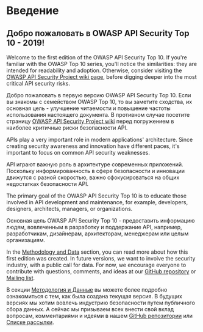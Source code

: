 Введение
============

## Добро пожаловать в OWASP API Security Top 10 - 2019!

Welcome to the first edition of the OWASP API Security Top 10. If you're
familiar with the  OWASP Top 10 series, you'll notice the similarities: they are
intended for readability and adoption. Otherwise, consider visiting the [OWASP
API Security Project wiki page][1], before digging deeper into the most critical
API security risks.

Добро пожаловать в первую версию OWASP API Security Top 10. Если вы знакомы с семейством OWASP Top 10, то вы заметите сходства, их основная цель - улучшение читаемости и повышение частоты использования настоящего документа. В противном случае посетите страницу [OWASP API Security Project wiki][1] перед погружением в наиболее критичные риски безопасности API.

APIs play a very important role in modern applications' architecture. Since
creating security awareness and innovation have different paces, it's important
to focus on common API security weaknesses.

API играют важную роль в архитектуре современных приложений. Поскольку информированность в сфере безопасности и инновации движутся с разной скоростью, важно сфокусироваться на общих недостатках безопасности API.

The primary goal of the OWASP API Security Top 10 is to educate those involved
in API development and maintenance, for example, developers, designers,
architects, managers, or organizations.

Основная цель OWASP API Security Top 10 - предоставить информацию людям, вовлеченным в разработку и поддержание API, например, разработчикам, дизайнерам, архитекторам, менеджерам или целым организациям.

In the [Methodology and Data][2] section, you can read more about how this first
edition was created. In future versions, we want to involve the security
industry, with a public call for data. For now, we encourage everyone to
contribute with questions, comments, and ideas at our [GitHub repository][3] or
[Mailing list][4].

В секции [Методология и Данные][2] вы можете более подробно ознакомиться с тем, как была создана текущая версия. В будущих версиях мы хотим вовлечь индустрию безопасности путем публичного сбора данных. А сейчас мы призываем всех внести свой вклад вопросам, комментариями и идеями в нашем [GitHub репозитории][3] или [Списке рассылки][4].

[1]: https://www.owasp.org/index.php/OWASP_API_Security_Project
[2]: ./0xd0-about-data.md
[3]: https://github.com/OWASP/API-Security
[4]: https://groups.google.com/a/owasp.org/forum/#!forum/api-security-project
